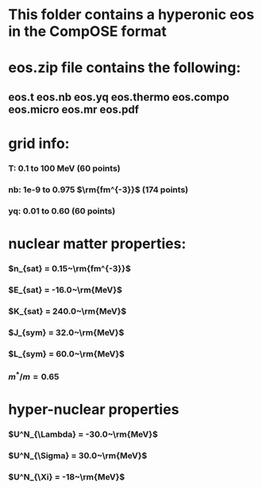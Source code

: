 # This folder contains a hyperonic eos in the CompOSE format

# eos.zip file contains the following:
## eos.t eos.nb eos.yq eos.thermo eos.compo eos.micro eos.mr eos.pdf

# grid info: 
### T: 0.1 to 100 MeV (60 points)
### nb: 1e-9 to 0.975 $\rm{fm^{-3}}$ (174 points)
### yq: 0.01 to 0.60 (60 points)


# nuclear matter properties:
### $n_{sat} = 0.15~\rm{fm^{-3}}$
### $E_{sat} = -16.0~\rm{MeV}$
### $K_{sat} = 240.0~\rm{MeV}$
### $J_{sym} = 32.0~\rm{MeV}$
### $L_{sym} = 60.0~\rm{MeV}$
### $m^*/m = 0.65$

# hyper-nuclear properties
### $U^N_{\Lambda} = -30.0~\rm{MeV}$
### $U^N_{\Sigma} = 30.0~\rm{MeV}$
### $U^N_{\Xi} = -18~\rm{MeV}$

